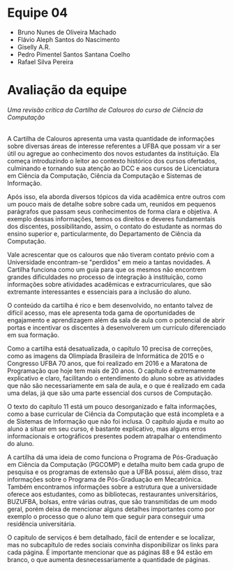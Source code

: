 # Equipe 04
* Bruno Nunes de Oliveira Machado
* Flávio Aleph Santos do Nascimento
* Giselly A.R.
* Pedro Pimentel Santos Santana Coelho
* Rafael Silva Pereira

# Avaliação da equipe
###### Uma revisão crítica da Cartilha de Calouros do curso de Ciência da Computação

A Cartilha de Calouros apresenta uma vasta quantidade de informações sobre diversas áreas de interesse referentes a UFBA que possam vir a ser útil ou agregue ao conhecimento dos novos estudantes da instituição. Ela começa introduzindo o leitor ao contexto histórico dos cursos ofertados, culminando e tornando sua atenção ao DCC e aos cursos de Licenciatura em Ciência da Computação, Ciência da Computação e Sistemas de Informação.

Após isso, ela aborda diversos tópicos da vida acadêmica entre outros com um pouco mais de detalhe sobre sobre cada um, reunidos em pequenos parágrafos que passam seus conhecimentos de forma clara e objetiva. A exemplo dessas informações, temos os direitos e deveres fundamentais dos discentes, possibilitando, assim, o contato do estudante as normas do ensino superior e, particularmente, do Departamento de Ciência da Computação.

Vale acrescentar que os calouros que não tiveram contato prévio com a Universidade encontram-se "perdidos" em meio a tantas novidades. A Cartilha funciona como um guia para que os mesmos não encontrem grandes dificuldades no processo de integração à instituição, como informações sobre atividades acadêmicas e extracurriculares, que são extremante interessantes e essenciais para a inclusão do aluno.

O conteúdo da cartilha é rico e bem desenvolvido, no entanto talvez de difícil acesso, mas ele apresenta toda gama de oportunidades de engajamento e aprendizagem além da sala de aula com o potencial de abrir portas e incentivar os discentes à desenvolverem um currículo diferenciado em sua formação.

Como a cartilha está desatualizada, o capítulo 10  precisa de correções, como as imagens da Olimpíada Brasileira de Informática de 2015 e o Congresso UFBA 70 anos, que foi realizado em 2016 e a  Maratona de Programação que hoje tem mais de 20 anos. O capítulo é extremamente explicativo e claro, facilitando o entendimento do aluno sobre as atividades que não são necessariamente em sala de aula, e o que é realizado em cada uma delas, já que são uma parte essencial dos cursos de Computação.

O texto do capítulo 11 está um pouco desorganizado e falta informações, como a base curricular de Ciência da Computação que está incompleta e a de Sistemas de Informação que não foi inclusa. O capítulo ajuda e muito ao aluno a situar em seu curso, é bastante explicativo, mas alguns erros informacionais e ortográficos presentes podem atrapalhar o entendimento do aluno.

A cartilha dá uma ideia de como funciona o Programa de Pós-Graduação em Ciência da Computação (PGCOMP) e detalha muito bem cada grupo de pesquisa e os programas de extensão que a UFBA possui, além disso, traz informações sobre o Programa de Pós-Graduação em Mecatrônica. Também encontramos informações sobre a estrutura que a universidade oferece aos estudantes, como as bibliotecas, restaurantes universitários, BUZUFBA, bolsas, entre várias outras, que são transmitidas de um modo geral, porém deixa de mencionar alguns detalhes importantes como por exemplo o processo que o aluno tem que seguir para conseguir uma residência universitária. 

O capitulo de serviços é bem detalhado, fácil de entender e se localizar, mas no subcapítulo de redes sociais convinha disponibilizar os links para cada página. É importante mencionar que as páginas 88 e 94 estão em branco, o que aumenta desnecessariamente a quantidade de páginas.
